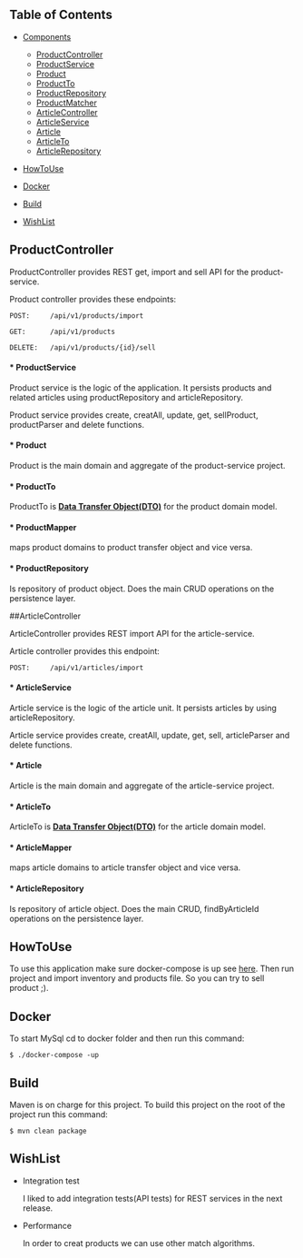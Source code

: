 ## Table of Contents

- [Components](#components)
    * [ProductController](#ProductController)
    * [ProductService](#ProductService)    
    * [Product](#Product)    
    * [ProductTo](#ProductTo)   
    * [ProductRepository](#ProductRepository)   
    * [ProductMatcher](#ProductMatcher)   
    * [ArticleController](#ArticleController)
    * [ArticleService](#ArticleService)    
    * [Article](#Article)    
    * [ArticleTo](#ArticleTo)        
    * [ArticleRepository](#ArticleRepository)        

- [HowToUse](#howtouse)    

- [Docker](#docker)

- [Build](#build)

- [WishList](#wishlist)

## ProductController

 ProductController provides REST get, import and sell API for the product-service.
 
 Product controller provides these endpoints:
    
    POST:     /api/v1/products/import
    
    GET:      /api/v1/products
    
    DELETE:   /api/v1/products/{id}/sell
    
#### * ProductService

Product service is the logic of the application. It persists products and related articles using productRepository and articleRepository.
    
Product service provides create, creatAll, update, get, sellProduct, productParser and delete functions.
    
#### * Product

  Product is the main domain and aggregate of the product-service project.

#### * ProductTo

  ProductTo is [**Data Transfer Object(DTO)**](https://en.wikipedia.org/wiki/Data_transfer_object) for the product domain model.

#### * ProductMapper

   maps product domains to product transfer object and vice versa.
   
#### * ProductRepository
    
   Is repository of product object. Does the main CRUD operations on the persistence layer.

##ArticleController

 ArticleController provides REST import API for the article-service.
 
 Article controller provides this endpoint:
    
    POST:     /api/v1/articles/import
    
#### * ArticleService

Article service is the logic of the article unit. It persists articles by using articleRepository.
    
Article service provides create, creatAll, update, get, sell, articleParser and delete functions.
    
#### * Article

  Article is the main domain and aggregate of the article-service project.

#### * ArticleTo

  ArticleTo is [**Data Transfer Object(DTO)**](https://en.wikipedia.org/wiki/Data_transfer_object) for the article domain model.

#### * ArticleMapper

   maps article domains to article transfer object and vice versa.
   
#### * ArticleRepository
    
   Is repository of article object. Does the main CRUD, findByArticleId operations on the persistence layer.


## HowToUse

To use this application make sure docker-compose is up see [here](#docker). Then run project and import inventory and products file. So you can try to sell product ;).
        
## Docker 

To start MySql cd to docker folder and then run this command: 

    $ ./docker-compose -up

    
## Build 

Maven is on charge for this project.
To build this project on the root of the project run this command:

    $ mvn clean package
    
## WishList

* Integration test

    I liked to add integration tests(API tests) for REST services in the next release.

* Performance 
    
    In order to creat products we can use other match algorithms. 
